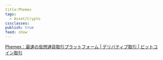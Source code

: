 ```yaml
---
title:Phemex 
tags:
  - Asset/Crypto
cssclasses: 
publish: true
feed: show
---
```

[Phemex：最速の仮想通貨取引プラットフォーム | デリバティブ取引 | ビットコイン取引](https://phemex.com/ja)

